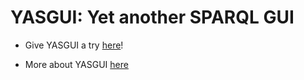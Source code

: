 YASGUI: Yet another SPARQL GUI
======

* Give YASGUI a try [here][1]!
* More about YASGUI [here][2]




  [1]: http://yasgui.laurensrietveld.nl
  [2]: http://laurensrietveld.nl/yasgui
